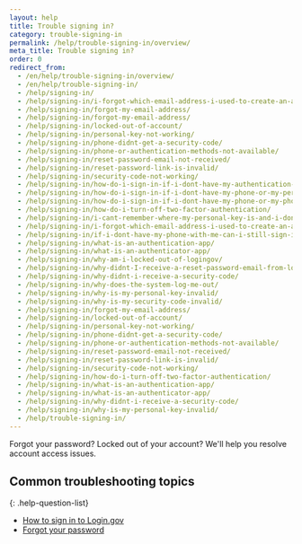 ```yaml
---
layout: help
title: Trouble signing in?
category: trouble-signing-in
permalink: /help/trouble-signing-in/overview/
meta_title: Trouble signing in?
order: 0
redirect_from:
  - /en/help/trouble-signing-in/overview/
  - /en/help/trouble-signing-in/
  - /help/signing-in/
  - /help/signing-in/i-forgot-which-email-address-i-used-to-create-an-account/
  - /help/signing-in/forgot-my-email-address/
  - /help/signing-in/forgot-my-email-address/
  - /help/signing-in/locked-out-of-account/
  - /help/signing-in/personal-key-not-working/
  - /help/signing-in/phone-didnt-get-a-security-code/
  - /help/signing-in/phone-or-authentication-methods-not-available/
  - /help/signing-in/reset-password-email-not-received/
  - /help/signing-in/reset-password-link-is-invalid/
  - /help/signing-in/security-code-not-working/
  - /help/signing-in/how-do-i-sign-in-if-i-dont-have-my-authentication-methods/
  - /help/signing-in/how-do-i-sign-in-if-i-dont-have-my-phone-or-my-personal-key/
  - /help/signing-in/how-do-i-sign-in-if-i-dont-have-my-phone-or-my-phone-number-has-changed/
  - /help/signing-in/how-do-i-turn-off-two-factor-authentication/
  - /help/signing-in/i-cant-remember-where-my-personal-key-is-and-i-dont-have-my-phone-with-me/
  - /help/signing-in/i-forgot-which-email-address-i-used-to-create-an-account/
  - /help/signing-in/if-i-dont-have-my-phone-with-me-can-i-still-sign-in/
  - /help/signing-in/what-is-an-authentication-app/
  - /help/signing-in/what-is-an-authenticator-app/
  - /help/signing-in/why-am-i-locked-out-of-logingov/
  - /help/signing-in/why-didnt-I-receive-a-reset-password-email-from-logingov/
  - /help/signing-in/why-didnt-i-receive-a-security-code/
  - /help/signing-in/why-does-the-system-log-me-out/
  - /help/signing-in/why-is-my-personal-key-invalid/
  - /help/signing-in/why-is-my-security-code-invalid/
  - /help/signing-in/forgot-my-email-address/
  - /help/signing-in/locked-out-of-account/
  - /help/signing-in/personal-key-not-working/
  - /help/signing-in/phone-didnt-get-a-security-code/
  - /help/signing-in/phone-or-authentication-methods-not-available/
  - /help/signing-in/reset-password-email-not-received/
  - /help/signing-in/reset-password-link-is-invalid/
  - /help/signing-in/security-code-not-working/
  - /help/signing-in/how-do-i-turn-off-two-factor-authentication/
  - /help/signing-in/what-is-an-authentication-app/
  - /help/signing-in/what-is-an-authenticator-app/
  - /help/signing-in/why-didnt-i-receive-a-security-code/
  - /help/signing-in/why-is-my-personal-key-invalid/
  - /help/trouble-signing-in/
---
```


Forgot your password? Locked out of your account? We'll help you resolve account access issues.

## Common troubleshooting topics

{: .help-question-list}
* [How to sign in to Login.gov](/help/trouble-signing-in/how-to-sign-in/)
* [Forgot your password](/help/trouble-signing-in/forgot-your-password/)
